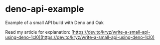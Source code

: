 # deno-api-example
Example of a small API build with Deno and Oak

Read my article for explanation: [https://dev.to/kryz/write-a-small-api-using-deno-1cl0](https://dev.to/kryz/write-a-small-api-using-deno-1cl0)
